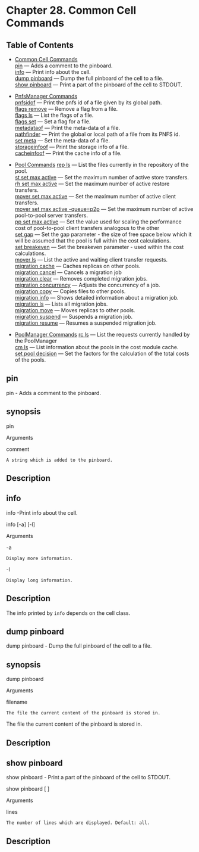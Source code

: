 Chapter 28. Common Cell Commands
=================================

Table of Contents
------------------
+ [Common Cell Commands](rf-cc-common.md)    
[pin](rf-cc-common.md#pin) — Adds a comment to the pinboard.  
[info](rf-cc-common.md#info) — Print info about the cell.  
[dump pinboard](rf-cc-common.md#dump-inboard) — Dump the full pinboard of the cell to a file.  
[show pinboard](rf-cc-common.md#show-pinboard) — Print a part of the pinboard of the cell to STDOUT.   

+ [PnfsManager Commands](rf-cc-pnfsm.md)       
[pnfsidof](rf-cc-pnfsm.md)  — Print the pnfs id of a file given by its global path.     
[flags remove](rf-cc-pnfsm.md)  — Remove a flag from a file.     
[flags ls](rf-cc-pnfsm.md)  — List the flags of a file.   
[flags set](rf-cc-pnfsm.md) — Set a flag for a file.   
[metadataof](rf-cc-pnfsm.md)  — Print the meta-data of a file.   
[pathfinder](rf-cc-pnfsm.md)  — Print the global or local path of a file from its PNFS id.    
[set meta](rf-cc-pnfsm.md)  — Set the meta-data of a file.  
[storageinfoof](rf-cc-pnfsm.md)  — Print the storage info of a file.     
[cacheinfoof](rf-cc-pnfsm.md)  — Print the cache info of a file.    

+ [Pool Commands](rf-cc-pool.md)
[rep ls](rf-cc-pool.md#rep-ls) — List the files currently in the repository of the pool.  
[st set max active](rf-cc-pool.md#st-set-max-active) — Set the maximum number of active store transfers. 
[rh set max active](rf-cc-pool.md#rh-set-max-active) — Set the maximum number of active restore transfers.  
[mover set max active](rf-cc-pool.md#mover-set-max-active) — Set the maximum number of active client transfers.     
[mover set max active -queue=p2p](rf-cc-pool.md#mover-set-max-active-queuep2p) — Set the maximum number of active pool-to-pool server transfers.  
[pp set max active](rf-cc-pool.md#pp-set-max-active) — Set the value used for scaling the performance cost of pool-to-pool client transfers analogous to the other  
[set gap](rf-cc-pool.md#set-gap)    — Set the gap parameter - the size of free space below which it will be assumed that the pool is full within the cost calculations.     
[set breakeven](rf-cc-pool.md#set-breakeven)   — Set the breakeven parameter - used within the cost calculations.  
[mover ls](rf-cc-pool.md#mover-ls)    — List the active and waiting client transfer requests.    
[migration cache](rf-cc-pool.md#migration-cache)    — Caches replicas on other pools.  
[migration cancel](rf-cc-pool.md#migration-cancel)    — Cancels a migration job    
[migration clear](rf-cc-pool.md#migration-clear)    — Removes completed migration jobs.    
[migration concurrency](rf-cc-pool.md#migration-concurrency)   — Adjusts the concurrency of a job.     
[migration copy](rf-cc-pool.md#migration-copy)    — Copies files to other pools.    
[migration info](rf-cc-pool.md#migration-info)   — Shows detailed information about a migration job.    
[migration ls](rf-cc-pool.md#migration-ls)   — Lists all migration jobs.       
[migration move](rf-cc-pool.md#migration-move)   — Moves replicas to other pools.   
[migration suspend](rf-cc-pool.md#migration-suspend)   — Suspends a migration job.  
[migration resume](rf-cc-pool.md#migration-resume)   — Resumes a suspended migration job.  

+ [PoolManager Commands](rf-cc-pm.md)
[rc ls](rf-cc-pm.md#rc-ls) — List the requests currently handled by the PoolManager  
[cm ls](rf-cc-pm.md#cm-ls) — List information about the pools in the cost module cache.   
[set pool decision](rf-cc-pm.md#set-pool-decision) — Set the factors for the calculation of the total costs of the pools. 


pin
-----

pin - Adds a comment to the pinboard.   

synopsis
---------

pin <comment>

Arguments

comment

    A string which is added to the pinboard. 

Description
-----------

info
-----

info -Print info about the cell.

info [-a] [-l]

Arguments

-a

    Display more information. 
-l

    Display long information. 

Description
-----------

The info printed by `info` depends on the cell class.

dump pinboard
--------------

dump pinboard - Dump the full pinboard of the cell to a file.

synopsis
---------
dump pinboard <filename>

Arguments

filename

    The file the current content of the pinboard is stored in. 
The file the current content of the pinboard is stored in.

Description
-----------

show pinboard
--------------

show pinboard - Print a part of the pinboard of the cell to STDOUT.

show pinboard [ <lines> ]

Arguments

lines

    The number of lines which are displayed. Default: all.

Description
-----------
